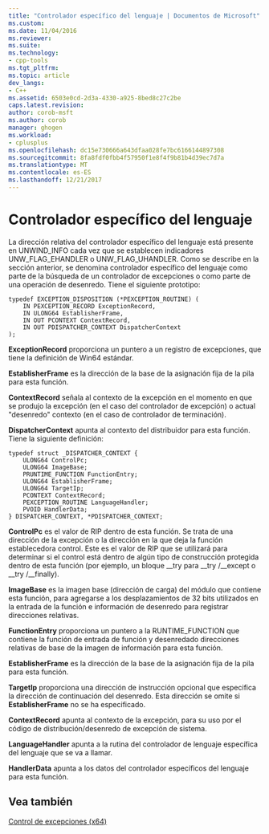 ```yaml
---
title: "Controlador específico del lenguaje | Documentos de Microsoft"
ms.custom: 
ms.date: 11/04/2016
ms.reviewer: 
ms.suite: 
ms.technology:
- cpp-tools
ms.tgt_pltfrm: 
ms.topic: article
dev_langs:
- C++
ms.assetid: 6503e0cd-2d3a-4330-a925-8bed8c27c2be
caps.latest.revision: 
author: corob-msft
ms.author: corob
manager: ghogen
ms.workload:
- cplusplus
ms.openlocfilehash: dc15e730666a643dfaa028fe7bc6166144897308
ms.sourcegitcommit: 8fa8fdf0fbb4f57950f1e8f4f9b81b4d39ec7d7a
ms.translationtype: MT
ms.contentlocale: es-ES
ms.lasthandoff: 12/21/2017
---
```

# <a name="language-specific-handler"></a>Controlador específico del lenguaje
La dirección relativa del controlador específico del lenguaje está presente en UNWIND_INFO cada vez que se establecen indicadores UNW_FLAG_EHANDLER o UNW_FLAG_UHANDLER. Como se describe en la sección anterior, se denomina controlador específico del lenguaje como parte de la búsqueda de un controlador de excepciones o como parte de una operación de desenredo. Tiene el siguiente prototipo:  
  
```  
typedef EXCEPTION_DISPOSITION (*PEXCEPTION_ROUTINE) (  
    IN PEXCEPTION_RECORD ExceptionRecord,  
    IN ULONG64 EstablisherFrame,  
    IN OUT PCONTEXT ContextRecord,  
    IN OUT PDISPATCHER_CONTEXT DispatcherContext  
);  
```  
  
 **ExceptionRecord** proporciona un puntero a un registro de excepciones, que tiene la definición de Win64 estándar.  
  
 **EstablisherFrame** es la dirección de la base de la asignación fija de la pila para esta función.  
  
 **ContextRecord** señala al contexto de la excepción en el momento en que se produjo la excepción (en el caso del controlador de excepción) o actual "desenredo" contexto (en el caso de controlador de terminación).  
  
 **DispatcherContext** apunta al contexto del distribuidor para esta función. Tiene la siguiente definición:  
  
```  
typedef struct _DISPATCHER_CONTEXT {  
    ULONG64 ControlPc;  
    ULONG64 ImageBase;  
    PRUNTIME_FUNCTION FunctionEntry;  
    ULONG64 EstablisherFrame;  
    ULONG64 TargetIp;  
    PCONTEXT ContextRecord;  
    PEXCEPTION_ROUTINE LanguageHandler;  
    PVOID HandlerData;  
} DISPATCHER_CONTEXT, *PDISPATCHER_CONTEXT;  
```  
  
 **ControlPc** es el valor de RIP dentro de esta función. Se trata de una dirección de la excepción o la dirección en la que deja la función establecedora control. Este es el valor de RIP que se utilizará para determinar si el control está dentro de algún tipo de construcción protegida dentro de esta función (por ejemplo, un bloque __try para \__try /\__except o \__try /\__finally).  
  
 **ImageBase** es la imagen base (dirección de carga) del módulo que contiene esta función, para agregarse a los desplazamientos de 32 bits utilizados en la entrada de la función e información de desenredo para registrar direcciones relativas.  
  
 **FunctionEntry** proporciona un puntero a la RUNTIME_FUNCTION que contiene la función de entrada de función y desenredado direcciones relativas de base de la imagen de información para esta función.  
  
 **EstablisherFrame** es la dirección de la base de la asignación fija de la pila para esta función.  
  
 **TargetIp** proporciona una dirección de instrucción opcional que especifica la dirección de continuación del desenredo. Esta dirección se omite si **EstablisherFrame** no se ha especificado.  
  
 **ContextRecord** apunta al contexto de la excepción, para su uso por el código de distribución/desenredo de excepción de sistema.  
  
 **LanguageHandler** apunta a la rutina del controlador de lenguaje específica del lenguaje que se va a llamar.  
  
 **HandlerData** apunta a los datos del controlador específicos del lenguaje para esta función.  
  
## <a name="see-also"></a>Vea también  
 [Control de excepciones (x64)](../build/exception-handling-x64.md)